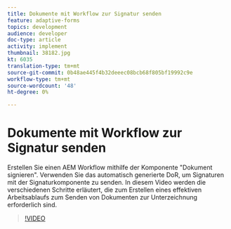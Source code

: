 ```yaml
---
title: Dokumente mit Workflow zur Signatur senden
feature: adaptive-forms
topics: development
audience: developer
doc-type: article
activity: implement
thumbnail: 38182.jpg
kt: 6035
translation-type: tm+mt
source-git-commit: 0b48ae445f4b32deeec08bcb68f805bf19992c9e
workflow-type: tm+mt
source-wordcount: '48'
ht-degree: 0%

---
```


# Dokumente mit Workflow zur Signatur senden

Erstellen Sie einen AEM Workflow mithilfe der Komponente &quot;Dokument signieren&quot;. Verwenden Sie das automatisch generierte DoR, um Signaturen mit der Signaturkomponente zu senden.
In diesem Video werden die verschiedenen Schritte erläutert, die zum Erstellen eines effektiven Arbeitsablaufs zum Senden von Dokumenten zur Unterzeichnung erforderlich sind.

>[!VIDEO](https://video.tv.adobe.com/v/38182/?quality=9&learn=on)